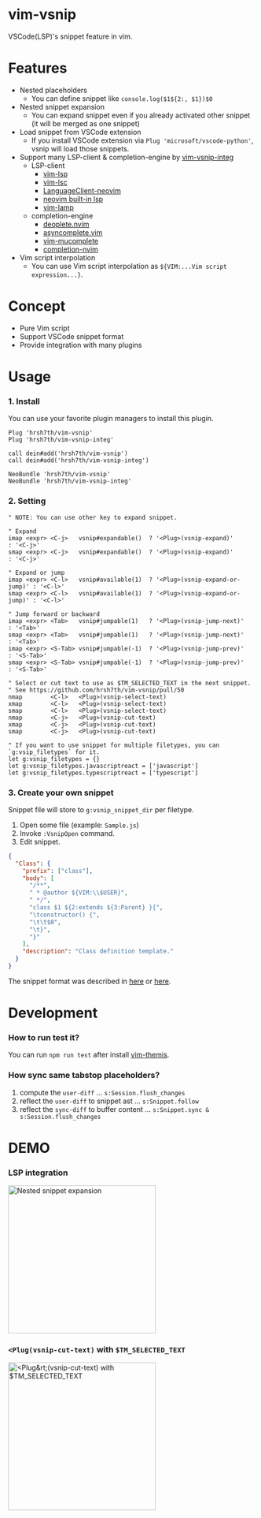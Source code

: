 # vim-vsnip

VSCode(LSP)'s snippet feature in vim.


# Features

- Nested placeholders
  - You can define snippet like `console.log($1${2:, $1})$0`
- Nested snippet expansion
    - You can expand snippet even if you already activated other snippet (it will be merged as one snippet)
- Load snippet from VSCode extension
    - If you install VSCode extension via `Plug 'microsoft/vscode-python'`, vsnip will load those snippets.
- Support many LSP-client & completion-engine by [vim-vsnip-integ](https://github.com/hrsh7th/vim-vsnip-integ)
    - LSP-client
      - [vim-lsp](https://github.com/prabirshrestha/vim-lsp)
      - [vim-lsc](https://github.com/natebosch/vim-lsc)
      - [LanguageClient-neovim](https://github.com/autozimu/LanguageClient-neovim)
      - [neovim built-in lsp](https://github.com/neovim/neovim)
      - [vim-lamp](https://github.com/hrsh7th/vim-lamp)
    - completion-engine
      - [deoplete.nvim](https://github.com/Shougo/deoplete.nvim)
      - [asyncomplete.vim](https://github.com/prabirshrestha/asyncomplete.vim)
      - [vim-mucomplete](https://github.com/lifepillar/vim-mucomplete)
      - [completion-nvim](https://github.com/haorenW1025/completion-nvim)
- Vim script interpolation
    - You can use Vim script interpolation as `${VIM:...Vim script expression...}`.


# Concept

- Pure Vim script
- Support VSCode snippet format
- Provide integration with many plugins


# Usage

### 1. Install

You can use your favorite plugin managers to install this plugin.

```viml
Plug 'hrsh7th/vim-vsnip'
Plug 'hrsh7th/vim-vsnip-integ'

call dein#add('hrsh7th/vim-vsnip')
call dein#add('hrsh7th/vim-vsnip-integ')

NeoBundle 'hrsh7th/vim-vsnip'
NeoBundle 'hrsh7th/vim-vsnip-integ'
```


### 2. Setting

```viml
" NOTE: You can use other key to expand snippet.

" Expand
imap <expr> <C-j>   vsnip#expandable()  ? '<Plug>(vsnip-expand)'         : '<C-j>'
smap <expr> <C-j>   vsnip#expandable()  ? '<Plug>(vsnip-expand)'         : '<C-j>'

" Expand or jump
imap <expr> <C-l>   vsnip#available(1)  ? '<Plug>(vsnip-expand-or-jump)' : '<C-l>'
smap <expr> <C-l>   vsnip#available(1)  ? '<Plug>(vsnip-expand-or-jump)' : '<C-l>'

" Jump forward or backward
imap <expr> <Tab>   vsnip#jumpable(1)   ? '<Plug>(vsnip-jump-next)'      : '<Tab>'
smap <expr> <Tab>   vsnip#jumpable(1)   ? '<Plug>(vsnip-jump-next)'      : '<Tab>'
imap <expr> <S-Tab> vsnip#jumpable(-1)  ? '<Plug>(vsnip-jump-prev)'      : '<S-Tab>'
smap <expr> <S-Tab> vsnip#jumpable(-1)  ? '<Plug>(vsnip-jump-prev)'      : '<S-Tab>'

" Select or cut text to use as $TM_SELECTED_TEXT in the next snippet.
" See https://github.com/hrsh7th/vim-vsnip/pull/50
nmap        <C-l>   <Plug>(vsnip-select-text)
xmap        <C-l>   <Plug>(vsnip-select-text)
smap        <C-l>   <Plug>(vsnip-select-text)
nmap        <C-j>   <Plug>(vsnip-cut-text)
xmap        <C-j>   <Plug>(vsnip-cut-text)
smap        <C-j>   <Plug>(vsnip-cut-text)

" If you want to use snippet for multiple filetypes, you can `g:vsip_filetypes` for it.
let g:vsnip_filetypes = {}
let g:vsnip_filetypes.javascriptreact = ['javascript']
let g:vsnip_filetypes.typescriptreact = ['typescript']
```


### 3. Create your own snippet

Snippet file will store to `g:vsnip_snippet_dir` per filetype.

1. Open some file (example: `Sample.js`)
2. Invoke `:VsnipOpen` command.
3. Edit snippet.

```json
{
  "Class": {
    "prefix": ["class"],
    "body": [
      "/**",
      " * @author ${VIM:\\$USER}",
      " */",
      "class $1 ${2:extends ${3:Parent} }{",
      "\tconstructor() {",
      "\t\t$0",
      "\t}",
      "}"
    ],
    "description": "Class definition template."
  }
}
```

The snippet format was described in [here](https://code.visualstudio.com/docs/editor/userdefinedsnippets#_snippet-syntax) or [here](https://github.com/Microsoft/language-server-protocol/blob/master/snippetSyntax.md).


# Development

### How to run test it?

You can run `npm run test` after install [vim-themis](https://github.com/thinca/vim-themis).


### How sync same tabstop placeholders?

1. compute the `user-diff` ... `s:Session.flush_changes`
2. reflect the `user-diff` to snippet ast ... `s:Snippet.follow`
3. reflect the `sync-diff` to buffer content ... `s:Snippet.sync & s:Session.flush_changes`


# DEMO

### LSP integration

<img src="https://user-images.githubusercontent.com/629908/76817423-1e165180-6846-11ea-95a1-d827afa744d8.gif" width="300" alt="Nested snippet expansion" />

### `<Plug(vsnip-cut-text)` with `$TM_SELECTED_TEXT`

<img src="https://user-images.githubusercontent.com/629908/90157756-17761100-ddc9-11ea-843f-d8b0d529ac61.gif" width="300" alt="&lt;Plug&rt;(vsnip-cut-text) with $TM_SELECTED_TEXT" />
